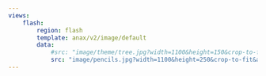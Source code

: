 ```yaml
---
views:
    flash:
        region: flash
        template: anax/v2/image/default
        data:
            #src: "image/theme/tree.jpg?width=1100&height=150&crop-to-fit&area=0,0,30,0"
            src: "image/pencils.jpg?width=1100&height=250&crop-to-fit&area=15,0,0,0"
---
```

